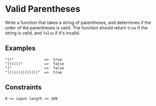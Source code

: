 # Valid Parentheses

Write a function that takes a string of parentheses, and determines if the order of the parentheses is valid. The function should return `true` if the string is valid, and `false` if it's invalid.

## Examples

    "()"              =>  true
    ")(()))"          =>  false
    "("               =>  false
    "(())((()())())"  =>  true

## Constraints

`0 <= input.length <= 100`